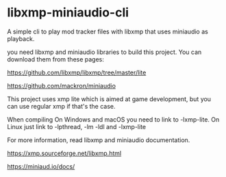 # libxmp-miniaudio-cli
A simple cli to play mod tracker files with libxmp that uses miniaudio as playback. 

you need libxmp and miniaudio libraries to build this project. You can download them from these pages:

https://github.com/libxmp/libxmp/tree/master/lite

https://github.com/mackron/miniaudio


This project uses xmp lite which is aimed at game development, but you can use regular xmp if that's the case.



When compiling On Windows and macOS you need to link to -lxmp-lite. On Linux just link to -lpthread, -lm -ldl and -lxmp-lite


For more information, read libxmp and miniaudio documentation. 

https://xmp.sourceforge.net/libxmp.html


https://miniaud.io/docs/


